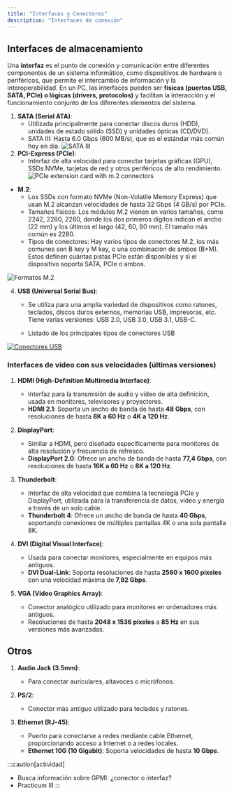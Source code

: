 ```yaml
---
title: "Interfaces y Conectores"
description: "Interfaces de conexión"
---
```


## Interfaces de almacenamiento

Una **interfaz** es el punto de conexión y comunicación entre diferentes componentes de un sistema informático, como dispositivos de hardware o periféricos, que permite el intercambio de información y la interoperabilidad. En un PC, las interfaces pueden ser **físicas (puertos USB, SATA, PCIe) o lógicas (drivers, protocolos)** y facilitan la interacción y el funcionamiento conjunto de los diferentes elementos del sistema.

1. **SATA (Serial ATA)**:
   - Utilizada principalmente para conectar discos duros (HDD), unidades de estado sólido (SSD) y unidades ópticas (CD/DVD).
   - SATA III: Hasta 6.0 Gbps (600 MB/s), que es el estándar más común hoy en día.
![SATA III](https://upload.wikimedia.org/wikipedia/commons/thumb/2/29/SATA_ports.jpg/250px-SATA_ports.jpg)
2. **PCI-Express (PCIe)**:
   - Interfaz de alta velocidad para conectar tarjetas gráficas (GPU), SSDs NVMe, tarjetas de red y otros periféricos de alto rendimiento.
   ![PCIe extension card with m.2 connectors](https://hardzone.es/app/uploads-hardzone.es/2020/06/Adaptador-PCIe-SSD-NVMe.jpg)

*  **M.2**:
   - Los SSDs con formato NVMe (Non-Volatile Memory Express) que usan M.2 alcanzan velocidades de hasta 32 Gbps (4 GB/s) por PCIe.
   - Tamaños físicos: Los módulos M.2 vienen en varios tamaños, como 2242, 2260, 2280, donde los dos primeros dígitos indican el ancho (22 mm) y los últimos el largo (42, 60, 80 mm). El tamaño más común es 2280.
   - Tipos de conectores: Hay varios tipos de conectores M.2, los más comunes son B key y M key, o una combinación de ambos (B+M). Estos definen cuántas pistas PCIe están disponibles y si el dispositivo soporta SATA, PCIe o ambos.

![Formatos M.2](https://i.ebayimg.com/images/g/wU4AAOSwLtthTD-S/s-l1200.jpg)

4. **USB (Universal Serial Bus)**:
   - Se utiliza para una amplia variedad de dispositivos como ratones, teclados, discos duros externos, memorias USB, impresoras, etc. Tiene varias versiones: USB 2.0, USB 3.0, USB 3.1, USB-C.

   - Listado de los principales tipos de conectores USB


[![Conectores USB](https://i.blogs.es/050b2a/conectoresusb/1366_2000.jpg)](https://www.xataka.com/basics/tipos-usb-estandares-conectores-caracteristicas-cada-uno)

### Interfaces de vídeo con sus velocidades (últimas versiones)

1. **HDMI (High-Definition Multimedia Interface)**:
   - Interfaz para la transmisión de audio y vídeo de alta definición, usada en monitores, televisores y proyectores.
   - **HDMI 2.1**: Soporta un ancho de banda de hasta **48 Gbps**, con resoluciones de hasta **8K a 60 Hz** o **4K a 120 Hz**.

2. **DisplayPort**:
   - Similar a HDMI, pero diseñada específicamente para monitores de alta resolución y frecuencia de refresco.
   - **DisplayPort 2.0**: Ofrece un ancho de banda de hasta **77,4 Gbps**, con resoluciones de hasta **16K a 60 Hz** o **8K a 120 Hz**.

3. **Thunderbolt**:
   - Interfaz de alta velocidad que combina la tecnología PCIe y DisplayPort, utilizada para la transferencia de datos, vídeo y energía a través de un solo cable.
   - **Thunderbolt 4**: Ofrece un ancho de banda de hasta **40 Gbps**, soportando conexiones de múltiples pantallas 4K o una sola pantalla 8K.

4. **DVI (Digital Visual Interface)**:
   - Usada para conectar monitores, especialmente en equipos más antiguos.
   - **DVI Dual-Link**: Soporta resoluciones de hasta **2560 x 1600 píxeles** con una velocidad máxima de **7,92 Gbps**.

5. **VGA (Video Graphics Array)**:
   - Conector analógico utilizado para monitores en ordenadores más antiguos.
   - Resoluciones de hasta **2048 x 1536 píxeles** a **85 Hz** en sus versiones más avanzadas.


## Otros

1. **Audio Jack (3.5mm)**:
    - Para conectar auriculares, altavoces o micrófonos.

2. **PS/2**:
    - Conector más antiguo utilizado para teclados y ratones.

3. **Ethernet (RJ-45)**:
   - Puerto para conectarse a redes mediante cable Ethernet, proporcionando acceso a Internet o a redes locales.
   - **Ethernet 10G (10 Gigabit)**: Soporta velocidades de hasta **10 Gbps**.

:::caution[actividad]
- Busca información sobre GPMI. ¿conector o interfaz?
- Practicum III
:::